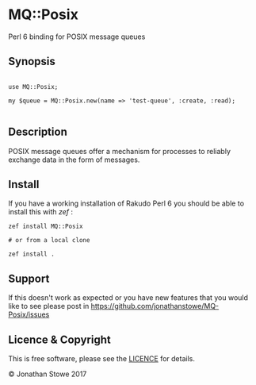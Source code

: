 # MQ::Posix

Perl 6 binding for POSIX message queues

## Synopsis

```perl6

use MQ::Posix;

my $queue = MQ::Posix.new(name => 'test-queue', :create, :read);


```

## Description

POSIX message queues offer a mechanism for processes to reliably exchange
data in the form of messages.

## Install

If you have a working installation of Rakudo Perl 6 you should be able to
install this with *zef* :

    zef install MQ::Posix

    # or from a local clone

    zef install .

## Support

If this doesn't work as expected or you have new features that you would like
to see please post in https://github.com/jonathanstowe/MQ-Posix/issues

## Licence & Copyright

This is free software, please see the [LICENCE](LICENCE) for details.

© Jonathan Stowe 2017

